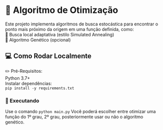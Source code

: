 # :mag_right: Algoritmo de Otimização
Este projeto implementa algoritmos de busca estocástica para encontrar o ponto mais próximo da origem em uma função definida, como:<br>
🔹 Busca local adaptativa (estilo Simulated Annealing)<br>
🔹 Algoritmo Genético (opcional)
## :computer: Como Rodar Localmente
:pencil2: Pré-Requisitos:  
Python 3.7+  
Instalar dependências:  
`pip install -y requirements.txt`

### :wrench: Executando
Use o comando `python main.py`
Você poderá escolher entre otimizar uma função do 1º grau, 2º grau, posteriormente usar ou não o algoritmo genético. 
